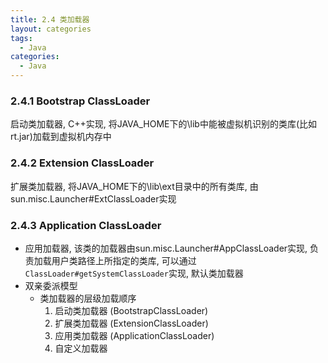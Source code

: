 ```yaml
---
title: 2.4 类加载器
layout: categories
tags:
  - Java
categories:
  - Java
---
```


### 2.4.1 Bootstrap ClassLoader
启动类加载器, C++实现, 将JAVA_HOME下的\lib中能被虚拟机识别的类库(比如rt.jar)加载到虚拟机内存中

### 2.4.2 Extension ClassLoader
扩展类加载器, 将JAVA_HOME下的\lib\ext目录中的所有类库, 由sun.misc.Launcher#ExtClassLoader实现

### 2.4.3 Application ClassLoader
* 应用加载器, 该类的加载器由sun.misc.Launcher#AppClassLoader实现, 负责加载用户类路径上所指定的类库, 可以通过`ClassLoader#getSystemClassLoader`实现, 默认类加载器
* 双亲委派模型
    * 类加载器的层级加载顺序
        1. 启动类加载器 (BootstrapClassLoader)
        2. 扩展类加载器 (ExtensionClassLoader)
        3. 应用类加载器 (ApplicationClassLoader)
        4. 自定义加载器
